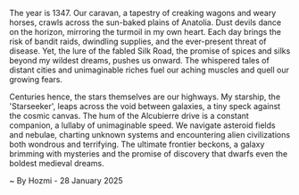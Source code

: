 
The year is 1347.  Our caravan, a tapestry of creaking wagons and weary horses, crawls across the sun-baked plains of Anatolia.  Dust devils dance on the horizon, mirroring the turmoil in my own heart.  Each day brings the risk of bandit raids, dwindling supplies, and the ever-present threat of disease. Yet, the lure of the fabled Silk Road, the promise of spices and silks beyond my wildest dreams, pushes us onward. The whispered tales of distant cities and unimaginable riches fuel our aching muscles and quell our growing fears.


Centuries hence, the stars themselves are our highways.  My starship, the 'Starseeker', leaps across the void between galaxies, a tiny speck against the cosmic canvas.  The hum of the Alcubierre drive is a constant companion, a lullaby of unimaginable speed.  We navigate asteroid fields and nebulae, charting unknown systems and encountering alien civilizations both wondrous and terrifying. The ultimate frontier beckons, a galaxy brimming with mysteries and the promise of discovery that dwarfs even the boldest medieval dreams.

~ By Hozmi - 28 January 2025
